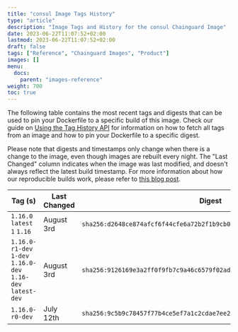 ```yaml
---
title: "consul Image Tags History"
type: "article"
description: "Image Tags and History for the consul Chainguard Image"
date: 2023-06-22T11:07:52+02:00
lastmod: 2023-06-22T11:07:52+02:00
draft: false
tags: ["Reference", "Chainguard Images", "Product"]
images: []
menu:
  docs:
    parent: "images-reference"
weight: 700
toc: true
---
```


The following table contains the most recent tags and digests that can be used to pin your Dockerfile to a specific build of this image. Check our guide on [Using the Tag History API](/chainguard/chainguard-images/using-the-tag-history-api/) for information on how to fetch all tags from an image and how to pin your Dockerfile to a specific digest.

Please note that digests and timestamps only change when there is a change to the image, even though images are rebuilt every night. The "Last Changed" column indicates when the image was last modified, and doesn't always reflect the latest build timestamp. For more information about how our reproducible builds work, please refer to [this blog post](https://www.chainguard.dev/unchained/reproducing-chainguards-reproducible-image-builds).

| Tag (s)                                                       | Last Changed | Digest                                                                    |
|---------------------------------------------------------------|--------------|---------------------------------------------------------------------------|
|  `1.16.0` `latest` `1` `1.16`                                 | August 3rd   | `sha256:d2648ce874afcf6f44cfe6a72b2f1b9cb06dbd383e54fdef97b08b9185a1af2a` |
|  `1.16.0-r1-dev` `1-dev` `1.16.0-dev` `1.16-dev` `latest-dev` | August 3rd   | `sha256:9126169e3a2ff0f9fb7c9a46c6579f02ad0fd128581a779c6e5f8c604acfaa15` |
|  `1.16.0-r0-dev`                                              | July 12th    | `sha256:9c5b9c78457f77b4ce5ef7a1c2cdae7ee29c858a4423216973680e8143ee0799` |
